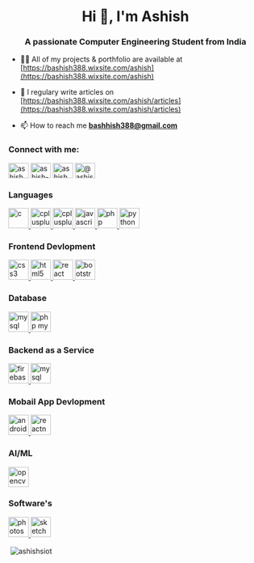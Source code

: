 <h1 align="center">Hi 👋, I'm Ashish</h1>
<h3 align="center">A passionate Computer Engineering Student from India</h3>

- 👨‍💻 All of my projects & porthfolio are available at [https://bashish388.wixsite.com/ashish](https://bashish388.wixsite.com/ashish)

- 📝 I regulary write articles on [https://bashish388.wixsite.com/ashish/articles](https://bashish388.wixsite.com/ashish/articles)

- 📫 How to reach me **bashhish388@gmail.com**


<h3 align="left">Connect with me:</h3>
<p align="left">
  <a href="https://instagram.com/ashish_bhoir" target="blank"><img align="center" src="https://cdn.jsdelivr.net/npm/simple-icons@3.0.1/icons/instagram.svg" alt="ashish_bhoir" height="30" width="40" /></a>
  <a href="https://linkedin.com/in/ashish-bhoir-152634198" target="blank"><img align="center" src="https://cdn.jsdelivr.net/npm/simple-icons@3.0.1/icons/linkedin.svg" alt="ashish-bhoir-152634198" height="30" width="40" /></a>
  <a href="https://fb.com/ashish.bhoir.5099" target="blank"><img align="center" src="https://cdn.jsdelivr.net/npm/simple-icons@3.0.1/icons/facebook.svg" alt="ashish.bhoir.5099" height="30" width="40" /></a>
<a href="https://twitter.com/@ashishb99649522" target="blank"><img align="center" src="https://cdn.jsdelivr.net/npm/simple-icons@3.0.1/icons/twitter.svg" alt="@ashishb99649522" height="30" width="40" /></a>
</p>


<h3 align="left">Languages</h3>
<p align="left"> <a href="https://www.cprogramming.com/" target="_blank"> <img src="https://devicons.github.io/devicon/devicon.git/icons/c/c-original.svg" alt="c" width="40" height="40"/> </a> <a href="https://www.w3schools.com/cpp/" target="_blank"> <img src="https://devicons.github.io/devicon/devicon.git/icons/cplusplus/cplusplus-original.svg" alt="cplusplus" width="40" height="40"/> </a> <a href="https://www.javatpoint.com/java-tutorial" target="_blank"> <img src="https://www.vectorlogo.zone/logos/java/java-icon.svg" alt="cplusplus" width="40" height="40"/> </a>
  <a href="https://developer.mozilla.org/en-US/docs/Web/JavaScript" target="_blank"> <img src="https://devicons.github.io/devicon/devicon.git/icons/javascript/javascript-original.svg" alt="javascript" width="40" height="40"/> </a> <a href="https://www.php.net" target="_blank"> <img src="https://devicons.github.io/devicon/devicon.git/icons/php/php-original.svg" alt="php" width="40" height="40"/> </a> <a href="https://www.python.org" target="_blank"> <img src="https://devicons.github.io/devicon/devicon.git/icons/python/python-original.svg" alt="python" width="40" height="40"/> </a>  </p> 


<h3 align="left">Frontend Devlopment</h3>
<p align="left"> <a href="https://www.w3schools.com/css/" target="_blank"> <img src="https://devicons.github.io/devicon/devicon.git/icons/css3/css3-original-wordmark.svg" alt="css3" width="40" height="40"/> </a> <a href="https://www.w3.org/html/" target="_blank"> <img src="https://devicons.github.io/devicon/devicon.git/icons/html5/html5-original-wordmark.svg" alt="html5" width="40" height="40"/> </a> <a href="https://reactjs.org/" target="_blank"> <img src="https://devicons.github.io/devicon/devicon.git/icons/react/react-original-wordmark.svg" alt="react" width="40" height="40"/> </a> <a href="https://getbootstrap.com" target="_blank"> <img src="https://devicons.github.io/devicon/devicon.git/icons/bootstrap/bootstrap-plain.svg" alt="bootstrap" width="40" height="40"/> </a> </p>

<h3 align="left">Database</h3>
<p align="left"> <a href="https://www.mysql.com/" target="_blank"> <img src="https://devicons.github.io/devicon/devicon.git/icons/mysql/mysql-original-wordmark.svg" alt="mysql" width="40" height="40"/> </a> <a href="https://www.phpmyadmin.net/" target="_blank"> <img src="https://www.vectorlogo.zone/logos/phpmyadmin/phpmyadmin-ar21.svg" alt="php my admin" width="40" height="40"/> </a> </p>

<h3 align="left">Backend as a Service</h3>
<p align="left"> <a href="https://firebase.google.com/" target="_blank"> <img src="https://www.vectorlogo.zone/logos/firebase/firebase-icon.svg" alt="firebase" width="40" height="40"/> </a> <a href="https://www.mysql.com/" target="_blank"> <img src="https://devicons.github.io/devicon/devicon.git/icons/mysql/mysql-original-wordmark.svg" alt="mysql" width="40" height="40"/> </a> </p>


<h3 align="left">Mobail App Devlopment</h3>
<p align="left"> <a href="https://developer.android.com" target="_blank"> <img src="https://devicons.github.io/devicon/devicon.git/icons/android/android-original-wordmark.svg" alt="android" width="40" height="40"/> </a> <a href="https://reactnative.dev/" target="_blank"> <img src="https://reactnative.dev/img/header_logo.svg" alt="reactnative" width="40" height="40"/> </a> </p>

<h3 align="left">AI/ML</h3>
<p align="left"> <a href="https://opencv.org/" target="_blank"> <img src="https://www.vectorlogo.zone/logos/opencv/opencv-icon.svg" alt="opencv" width="40" height="40"/> </a> </p>

<h3 align="left">Software's</h3>
<a href="https://www.photoshop.com/en" target="_blank"> <img src="https://devicons.github.io/devicon/devicon.git/icons/photoshop/photoshop-plain.svg" alt="photoshop" width="40" height="40"/> </a> <a href="https://www.sketch.com/" target="_blank"> <img src="https://www.vectorlogo.zone/logos/sketchapp/sketchapp-icon.svg" alt="sketch" width="40" height="40"/> </a> </p>


<p>&nbsp;<img align="center" src="https://github-readme-stats.vercel.app/api?username=ashishsiot&show_icons=true&locale=en" alt="ashishsiot" /></p>
